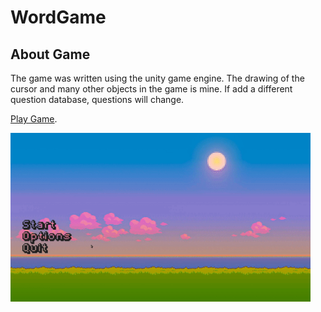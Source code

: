 # WordGame

## About Game
The game was written using the unity game engine. The drawing of the cursor and many other objects in the game is mine. If add a different question database, questions will change.

[Play Game](https://meteahmetyakar.github.io/wordgame/).

<img src="https://github.com/meteahmetyakar/WordGame/blob/main/images/gameGif.gif" width="480" height="270" />
